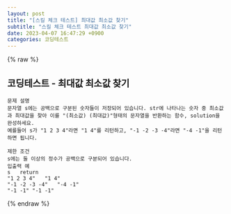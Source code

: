 ```yaml
---  
layout: post  
title: "[스킬 체크 테스트] 최대값 최소값 찾기"  
subtitle: "스킬 체크 테스트 최대값 최소값 찾기"  
date: 2023-04-07 16:47:29 +0900  
categories: 코딩테스트  
---  
```

{% raw %}  
## 코딩테스트 - 최대값 최소값 찾기  
  
	문제 설명  
	문자열 s에는 공백으로 구분된 숫자들이 저장되어 있습니다. str에 나타나는 숫자 중 최소값과 최대값을 찾아 이를 "(최소값) (최대값)"형태의 문자열을 반환하는 함수, solution을 완성하세요.  
	예를들어 s가 "1 2 3 4"라면 "1 4"를 리턴하고, "-1 -2 -3 -4"라면 "-4 -1"을 리턴하면 됩니다.  
  
	제한 조건  
	s에는 둘 이상의 정수가 공백으로 구분되어 있습니다.  
	입출력 예  
	s	return  
	"1 2 3 4"	"1 4"  
	"-1 -2 -3 -4"	"-4 -1"  
	"-1 -1"	"-1 -1"  
{% endraw %}